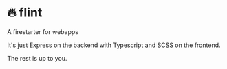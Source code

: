 # 🔥 flint

A firestarter for webapps

It's just Express on the backend with Typescript and SCSS on the frontend.

The rest is up to you.
